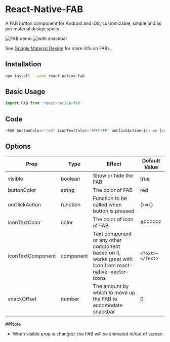 # React-Native-FAB
A FAB button component for Android and iOS, customizable, simple and as per material design specs.

![FAB demo](https://media.giphy.com/media/eUa3ywxwoBwwE/giphy.gif)
![with snackbar](https://media.giphy.com/media/6oCCk98unakbC/giphy.gif)

See [Google Material Design](https://material.io/guidelines/components/buttons-floating-action-button.html) for more info on FABs.

## Installation

```sh
npm install --save react-native-fab
```

## Basic Usage

```javascript
import FAB from 'react-native-fab'
```

## Code

```js
<FAB buttonColor="red" iconTextColor="#FFFFFF" onClickAction={() => {console.log("FAB pressed")}} visible={true} iconTextComponent={<Icon name="all-out"/>} />
```
## Options
| Prop        | Type           | Effect  | Default Value |
| ------------- |-------------| -----| -----|
| visible | boolean | Show or hide the FAB | true |
| buttonColor | string | The color of FAB | red |
| onClickAction | function | Function to be called when button is pressed | ()=>{} |
| iconTextColor | color | The  color of icon of FAB | #FFFFFF |
| iconTextComponent | component | Text component or any other component based on it, works great with Icon from react-native-vector-icons | `<Text>+</Text>` |
| snackOffset | number | The amount by which to move up the FAB to accomodate snackbar | 0 |

##Note

* When visible prop is changed, the FAB will be animated in/out of screen. 

